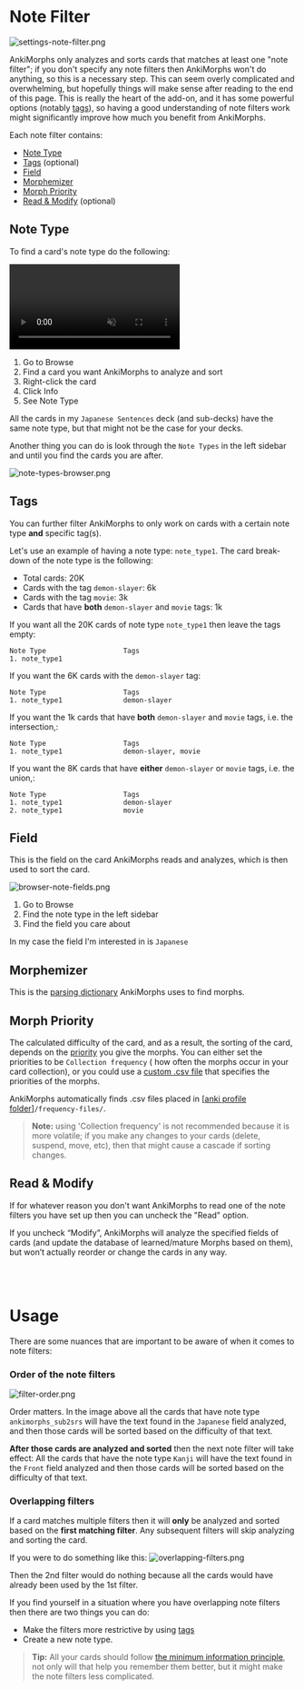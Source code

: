 # Note Filter

![settings-note-filter.png](../../../img/settings-note-filter.png)

AnkiMorphs only analyzes and sorts cards that matches at least one "note filter"; if you don't specify any note filters
then AnkiMorphs won't do anything, so this is a necessary step. This can seem overly complicated and overwhelming, but
hopefully things will make sense after reading to the end of this page. This is really the heart of the add-on, and it
has some powerful options (notably [tags](note-filter.md#tags)), so having a good understanding of note filters work
might significantly improve how much you benefit from AnkiMorphs.

Each note filter contains:

* [Note Type](note-filter.md#note-type)
* [Tags](note-filter.md#tags) (optional)
* [Field](note-filter.md#field)
* [Morphemizer](note-filter.md#morphemizer)
* [Morph Priority](note-filter.md#morph-priority)
* [Read & Modify](note-filter.md#read--modify) (optional)

## Note Type

To find a card's note type do the following:

<video autoplay loop muted controls>
    <source src="../../../img/note-type.mp4" type="video/mp4">
</video>

1. Go to Browse
2. Find a card you want AnkiMorphs to analyze and sort
3. Right-click the card
4. Click Info
5. See Note Type

All the cards in my `Japanese Sentences` deck (and sub-decks) have the same note type, but that might not be the case
for your decks.

Another thing you can do is look through the `Note Types` in the left sidebar and until you find the cards you are
after.

![note-types-browser.png](../../../img/note-types-browser.png)

## Tags

You can further filter AnkiMorphs to only work on cards with a certain note type **and** specific tag(s).

Let's use an example of having a note type: `note_type1`. The card break-down of the note type is the following:

- Total cards: 20K
- Cards with the tag `demon-slayer`: 6k
- Cards with the tag `movie`: 3k
- Cards that have **both** `demon-slayer` and `movie` tags: 1k

If you want all the 20K cards of note type `note_type1` then leave the tags empty:

```
Note Type                   Tags            
1. note_type1               
```

If you want the 6K cards with the `demon-slayer` tag:

```
Note Type                   Tags            
1. note_type1               demon-slayer
```

If you want the 1k cards that have **both** `demon-slayer` and `movie` tags, i.e. the intersection,:

```
Note Type                   Tags            
1. note_type1               demon-slayer, movie
```

If you want the 8K cards that have **either** `demon-slayer` or `movie` tags, i.e. the union,:

```
Note Type                   Tags          
1. note_type1               demon-slayer
2. note_type1               movie 
```

## Field

This is the field on the card AnkiMorphs reads and analyzes, which is then used to sort the card.

![browser-note-fields.png](../../../img/browser-note-fields.png)

1. Go to Browse
2. Find the note type in the left sidebar
3. Find the field you care about

In my case the field I'm interested in is `Japanese`

## Morphemizer

This is the [parsing dictionary](../../installation/parsing-dictionary.md) AnkiMorphs uses to find morphs.

## Morph Priority

The calculated difficulty of the card, and as a result, the sorting of the card, depends on
the [priority](../prioritizing.md) you give the morphs. You can either set the priorities to be `Collection frequency` (
how often the morphs occur in your card collection), or you could use
a [custom .csv file](../prioritizing.md#frequencycsv) that specifies the priorities of the
morphs.

AnkiMorphs automatically finds .csv files placed
in [[anki profile folder](../../glossary.md#profile-folder)]`/frequency-files/`.

> **Note:** using 'Collection frequency' is not recommended because it is more volatile; if you make any changes to your
> cards (delete, suspend, move, etc), then that might cause a cascade if sorting changes.

## Read & Modify

If for whatever reason you don't want AnkiMorphs to read one of the note filters you have set up then you
can uncheck the "Read" option.

If you uncheck “Modify”, AnkiMorphs will analyze the
specified fields of cards (and update the database of learned/mature Morphs based on them), but won’t actually reorder
or change the cards in any way.

<br>
<br>

# Usage

There are some nuances that are important to be aware of when it comes to note filters:

### Order of the note filters

![filter-order.png](../../../img/filter-order.png)

Order matters. In the image above all the cards that have note type `ankimorphs_sub2srs` will have the text found in
the `Japanese` field analyzed, and then those cards will be sorted based on
the difficulty of that text.

**After those cards are analyzed and sorted** then the next note filter will take effect: All the cards that have the
note type `Kanji` will have the text found in the `Front` field analyzed and then those cards will be sorted based on
the difficulty of that text.

### Overlapping filters

If a card matches multiple filters then it will **only** be analyzed and sorted based on the **first matching filter**.
Any subsequent filters will skip analyzing and sorting the card.

If you were to do something like this:
![overlapping-filters.png](../../../img/overlapping-filters.png)

Then the 2nd filter would do nothing because all the cards would have already been used by the 1st filter.

If you find yourself in a situation where you have overlapping note filters then there are two things you can do:

- Make the filters more restrictive by using [tags](#tags)
- Create a new note type.

> **Tip:** All your cards should
> follow [the minimum information principle](https://supermemo.guru/wiki/Minimum_information_principle), not only will
> that help you remember them better, but it might make the note filters less complicated.